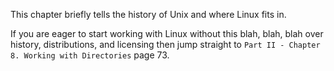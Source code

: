 This chapter briefly tells the history of Unix and where Linux fits in.

If you are eager to start working with Linux without this blah, blah,
blah over history, distributions, and licensing then jump straight to
`Part II - Chapter 8. Working with Directories` page 73.
